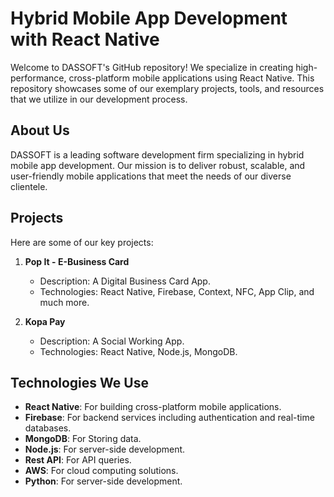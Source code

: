 # Hybrid Mobile App Development with React Native

Welcome to DASSOFT's GitHub repository! We specialize in creating high-performance, cross-platform mobile applications using React Native. 
This repository showcases some of our exemplary projects, tools, and resources that we utilize in our development process.

## About Us

DASSOFT is a leading software development firm specializing in hybrid mobile app development. 
Our mission is to deliver robust, scalable, and user-friendly mobile applications that meet the needs of our diverse clientele.

## Projects

Here are some of our key projects:

1. **Pop It - E-Business Card**
   - Description: A Digital Business Card App.
   - Technologies: React Native, Firebase, Context, NFC, App Clip, and much more.

2. **Kopa Pay**
   - Description: A Social Working App.
   - Technologies: React Native, Node.js, MongoDB.

## Technologies We Use

- **React Native**: For building cross-platform mobile applications.
- **Firebase**: For backend services including authentication and real-time databases.
- **MongoDB**: For Storing data.
- **Node.js**: For server-side development.
- **Rest API**: For API queries.
- **AWS**: For cloud computing solutions.
- **Python**: For server-side development.


<!---
dassoft-official/dassoft-official is a ✨ special ✨ repository because its `README.md` (this file) appears on your GitHub profile.
You can click the Preview link to take a look at your changes.
--->
